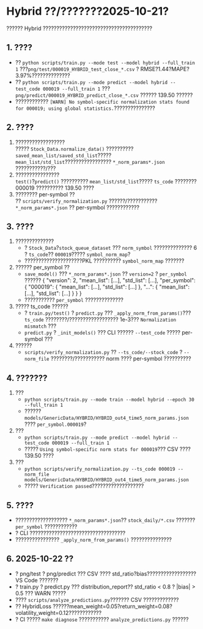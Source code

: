 # Hybrid ??/???????2025-10-21?

?????? Hybrid ????????????????????????????????????????

## 1. ????
- ?? `python scripts/train.py --mode test --model hybrid --full_train 1` ???`png/test/000019_HYBRID_test_close_*.csv` ? RMSE?1.44?MAPE?3.97%??????????????
- ?? `python scripts/train.py --mode predict --model hybrid --test_code 000019 --full_train 1` ???`png/predict/000019_HYBRID_predict_close_*.csv` ?????? 139.50 ??????
- ???????????? `[WARN] No symbol-specific normalization stats found for 000019; using global statistics.`???????????????

## 2. ????
1. ??????????????????  
   ????? `Stock_Data.normalize_data()` ?????????? `saved_mean_list/saved_std_list`????? `mean_list/std_list`????????????????? `*_norm_params*.json` ???????????/???
2. ????????????????  
   `test()`?`predict()` ?????????? `mean_list/std_list`????? `ts_code` ???????? 000019 ?????????? 139.50 ????
3. ???????? per-symbol ??  
   ?? `scripts/verify_normalization.py` ??????/??????????? `*_norm_params*.json` ?? per-symbol ????????????

## 3. ????
1. ??????????????  
   - ? `Stock_Data`?`stock_queue_dataset` ??? `norm_symbol` ?????????????? 6 ? `ts_code`?? `000019`????? `symbol_norm_map`?  
   - ?????????????????????PKL ?????????? `symbol_norm_map` ???????
2. ?????? per_symbol ??  
   - `save_model()` ??? `*_norm_params*.json` ?? `version=2` ? `per_symbol` ??????
     {
       "version": 2,
       "mean_list": [...],
       "std_list": [...],
       "per_symbol": {
         "000019": { "mean_list": [...], "std_list": [...] },
         "...": { "mean_list": [...], "std_list": [...] }
       }
     }
   - ??????????? `per_symbol` ??????????????
3. ????? ts_code ??????  
   - ? `train.py/test()` ? `predict.py` ??? `_apply_norm_from_params()`??? `ts_code` ????????/?????????????????? 1e-3??? `Normalization mismatch` ???
   - `predict.py` ? `_init_models()` ??? CLI ?????? `--test_code` ????? per-symbol ???
4. ??????  
   - `scripts/verify_normalization.py` ?? `--ts_code/--stock_code` ? `--norm_file` ????????/??????????? norm ???? per-symbol ??????????

## 4. ???????
1. ???
   - `python scripts/train.py --mode train --model hybrid --epoch 30 --full_train 1`
   - ??????`models/GenericData/HYBRID/HYBRID_out4_time5_norm_params.json` ???? `per_symbol.000019`?
2. ???
   - `python scripts/train.py --mode predict --model hybrid --test_code 000019 --full_train 1`
   - ????? `Using symbol-specific norm stats for 000019`??? CSV ???? 139.50 ????
3. ???
   - `python scripts/verify_normalization.py --ts_code 000019 --norm_file models/GenericData/HYBRID/HYBRID_out4_time5_norm_params.json`
   - ????? `Verification passed`???????????????????

## 5. ????
- ??????????????????? `*_norm_params*.json`?? `stock_daily/*.csv` ??????? `per_symbol` ????????????
- ? CLI ???????????????????????????????????
- ???????????????? `_apply_norm_from_params()` ???????????????

## 6. 2025-10-22 ??
- ? png/test ? png/predict ??? CSV ???? std_ratio?bias?????????????????? VS Code ???????
- ? train.py ? predict.py ??? distribution_report?? std_ratio < 0.8 ? |bias| > 0.5 ??? WARN ?????
- ???? `scripts/analyze_predictions.py`??????? CSV ?????????????
- ?? HybridLoss ??????mean_weight=0.05?return_weight=0.08?volatility_weight=0.12????????????
- ? CI ????? `make diagnose` ??????????? `analyze_predictions.py` ??????
